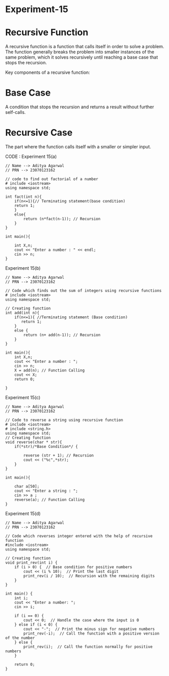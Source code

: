 # Experiment-15
# Recursive Function 
A recursive function is a function that calls itself in order to solve a problem. The function generally breaks the problem into smaller instances of the same problem, which it solves recursively until reaching a base case that stops the recursion.

Key components of a recursive function:
# Base Case
A condition that stops the recursion and returns a result without further self-calls.

# Recursive Case
The part where the function calls itself with a smaller or simpler input.

CODE :
Experiment 15(a)
```
// Name --> Aditya Agarwal
// PRN --> 23070123162

// code to find out factorial of a number 
# include <iostream>
using namespace std;

int fact(int n){
    if(n<=1){// Terminating statement(base condition)
    return 1;
    }
    else{
        return (n*fact(n-1)); // Recursion
    }
}

int main(){

    int X,n;
    cout << "Enter a number : " << endl;
    cin >> n;
}
```
Experiment 15(b)
```
// Name --> Aditya Agarwal
// PRN --> 23070123162

// Code which finds out the sum of integers using recursive functions 
# include <iostream>
using namespace std;

// Creating function
int add(int n){
    if(n<=1){ //Terminating statement (Base condition)
       return 1;
    }
    else {
        return (n+ add(n-1)); // Recursion
    }
}

int main(){
    int X,n;
    cout << "Enter a number : ";
    cin >> n;
    X = add(n); // Function Calling
    cout << X;
    return 0;

}
```
Experiment 15(c)
```
// Name --> Aditya Agarwal
// PRN --> 23070123162

// Code to reverse a string using recursive function
# include <iostream>
# include <string.h>
using namespace std;
// Creating function
void reverse(char * str){
    if(*str)/*Base Condition*/ {

        reverse (str + 1); // Recursion
        cout << ("%c",*str);
    }
}

int main(){

    char a[50];
    cout << "Enter a string : ";
    cin >> a ;
    reverse(a); // Function Calling 
}
```
Experiment 15(d)
```
// Name --> Aditya Agarwal
// PRN --> 23070123162

// Code which reverses integer entered with the help of recursive function
#include <iostream>
using namespace std;

// Creating function
void print_rev(int i) {
    if (i > 0) {  // Base condition for positive numbers
        cout << (i % 10);  // Print the last digit
        print_rev(i / 10);  // Recursion with the remaining digits
    }
}

int main() {
    int i;
    cout << "Enter a number: ";
    cin >> i;
    
    if (i == 0) {
        cout << 0;  // Handle the case where the input is 0
    } else if (i < 0) {
        cout << "-";  // Print the minus sign for negative numbers
        print_rev(-i);  // Call the function with a positive version of the number
    } else {
        print_rev(i);  // Call the function normally for positive numbers
    }

    return 0;
}

```
